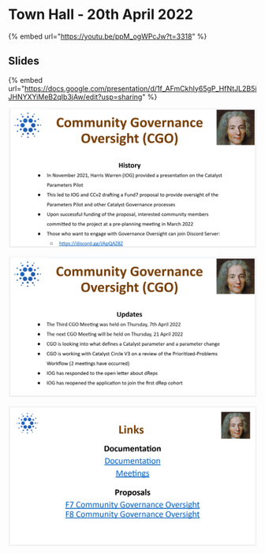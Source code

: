 # Town Hall - 20th April 2022



{% embed url="https://youtu.be/ppM_ogWPcJw?t=3318" %}

## Slides

{% embed url="https://docs.google.com/presentation/d/1f_AFmCkhIy65gP_HfNtJL2B5iJHNYXYiMeB2qIb3jAw/edit?usp=sharing" %}

![](<../../.gitbook/assets/Screenshot 2022-04-21 102442 (1) (1) (1) (1) (1) (1) (1) (1) (1) (1) (1) (1) (1) (1) (1) (1) (1) (1) (1).png>)

![](<../../.gitbook/assets/Screenshot 2022-04-21 102733.png>)

![](<../../.gitbook/assets/Screenshot 2022-04-21 102524.png>)
